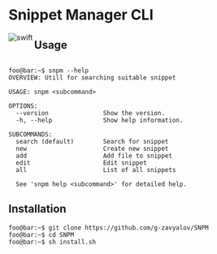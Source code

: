 # Snippet Manager CLI

<img align="left" alt="swift" src="https://img.shields.io/badge/swift-f5e2e1?&style=for-the-badge&logo=swift&logoColor=red" />


## Usage


```console

foo@bar:~$ snpm --help
OVERVIEW: Utill for searching suitable snippet

USAGE: snpm <subcommand>

OPTIONS:
  --version               Show the version.
  -h, --help              Show help information.

SUBCOMMANDS:
  search (default)        Search for snippet
  new                     Create new snippet
  add                     Add file to snippet
  edit                    Edit snippet
  all                     List of all snippets

  See 'snpm help <subcommand>' for detailed help.

```



## Installation

```console
foo@bar:~$ git clone https://github.com/g-zavyalov/SNPM
foo@bar:~$ cd SNPM
foo@bar:~$ sh install.sh
```

